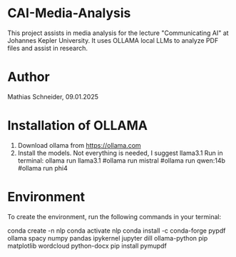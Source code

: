 # CAI-Media-Analysis
This project assists in media analysis for the lecture "Communicating AI" at Johannes Kepler University. It uses OLLAMA local LLMs to analyze PDF files and assist in research.

# Author
Mathias Schneider, 09.01.2025

# Installation of OLLAMA
1) Download ollama from https://ollama.com
2) Install the models. Not everything is needed, I suggest llama3.1
Run in terminal:
ollama run llama3.1
#ollama run mistral
#ollama run qwen:14b
#ollama run phi4

# Environment
To create the environment, run the following commands in your terminal:

conda create -n nlp
conda activate nlp
conda install -c conda-forge pypdf ollama spacy numpy pandas ipykernel jupyter dill ollama-python pip matplotlib wordcloud python-docx
pip install pymupdf
